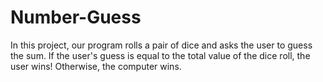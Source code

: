 # Number-Guess
In this project, our program rolls a pair of dice and asks the user to guess the sum. If the user's guess is equal to the total value of the dice roll, the user wins! Otherwise, the computer wins.
